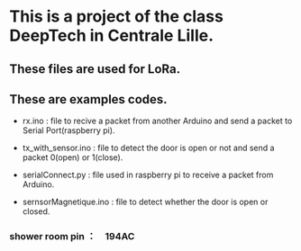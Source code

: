 # This is a project of the class DeepTech in Centrale Lille.
## These files are used for LoRa.

## These are examples codes.

- rx.ino : file to recive a packet from another Arduino and send a packet to Serial Port(raspberry pi).

- tx_with_sensor.ino : file to detect the door is open or not and send a packet 0(open) or 1(close).

- serialConnect.py : file used in raspberry pi to receive a packet from Arduino.

- sernsorMagnetique.ino : file to detect whether the door is open or closed.


### shower room pin ：　194AC
